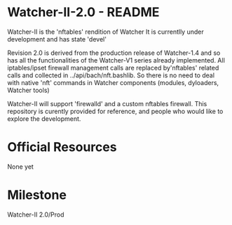# Watcher-II-2.0 - README
Watcher-II is the 'nftables' rendition of Watcher
It is currentlly under development and has state 'devel'

Revision 2.0 is derived from the production release of Watcher-1.4 and so has all the functionalities of the Watcher-V1 series already implemented.
All iptables/ipset firewall management calls are replaced by'nftables' related calls and collected in ../api/bach/nft.bashlib. So there is no need to deal with native 'nft' commands in Watcher components (modules, dyloaders, Watcher tools)

Watcher-II will support 'firewalld' and a custom nftables firewall.
This repository is curently provided for reference, and people who would like to explore the development.

# Official Resources
None yet

# Milestone
Watcher-II 2.0/Prod
